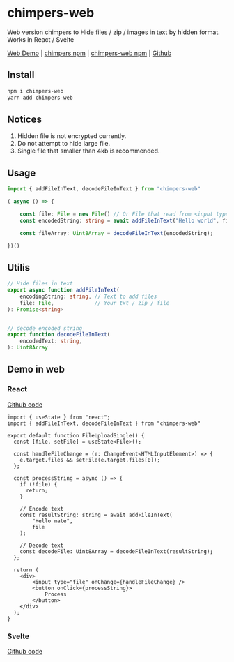 # chimpers-web
Web version chimpers to Hide files / zip / images in text by hidden format.
Works in React / Svelte

[Web Demo](https://chimpers-web.vercel.app/) |
[chimpers npm](https://www.npmjs.com/package/chimpers) | 
[chimpers-web npm](https://www.npmjs.com/package/chimpers-web) | 
[Github](https://github.com/r48n34/chimpers-web)

## Install 
```bash
npm i chimpers-web
yarn add chimpers-web
```

## Notices
1. Hidden file is not encrypted currently. 
2. Do not attempt to hide large file.
3. Single file that smaller than 4kb is recommended.

## Usage
```ts
import { addFileInText, decodeFileInText } from "chimpers-web"

( async () => {

    const file: File = new File() // Or File that read from <input type"file">
    const encodedString: string = await addFileInText("Hello world", file);

    const fileArray: Uint8Array = decodeFileInText(encodedString);

})()
```

## Utilis
```ts
// Hide files in text
export async function addFileInText(
    encodingString: string, // Text to add files
    file: File,             // Your txt / zip / file 
): Promise<string> 


// decode encoded string
export function decodeFileInText(
    encodedText: string, 
): Uint8Array
```

## Demo in web

### React
[Github code](https://github.com/r48n34/chimpers-web/tree/main/demo-web-react)

```tsx
import { useState } from "react";
import { addFileInText, decodeFileInText } from "chimpers-web"

export default function FileUploadSingle() {
  const [file, setFile] = useState<File>();

  const handleFileChange = (e: ChangeEvent<HTMLInputElement>) => {
    e.target.files && setFile(e.target.files[0]);
  };

  const processString = async () => {
    if (!file) {
      return;
    }

    // Encode text
    const resultString: string = await addFileInText(
        "Hello mate",
        file
    );

    // Decode text
    const decodeFile: Uint8Array = decodeFileInText(resultString);
  };

  return (
    <div>
        <input type="file" onChange={handleFileChange} />
        <button onClick={processString}>
            Process
        </button>
    </div>
  );
}
```

### Svelte
[Github code](https://github.com/r48n34/chimpers-web/tree/main/demo-web-svelte)